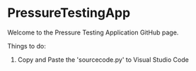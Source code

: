 # PressureTestingApp

Welcome to the Pressure Testing Application GitHub page.

Things to do:
1. Copy and Paste the 'sourcecode.py' to Visual Studio Code
